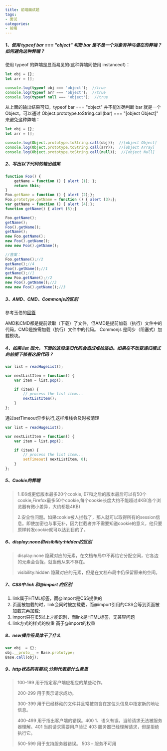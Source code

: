 ```yaml
---
title: 前端面试题
tags:
- 面试
categories:
- 前端
---
```

##### 1、使用 typeof bar === "object" 判断 bar 是不是一个对象有神马潜在的弊端？如何避免这种弊端？
使用 typeof 的弊端是显而易见的(这种弊端同使用 instanceof)：

```javascript
let obj = {};
let arr = [];

console.log(typeof obj === 'object');  //true
console.log(typeof arr === 'object');  //true
console.log(typeof null === 'object');  //true
```

从上面的输出结果可知，typeof bar === "object" 并不能准确判断 bar 就是一个 Object。可以通过 Object.prototype.toString.call(bar) === "[object Object]" 来避免这种弊端：

```javascript
let obj = {};
let arr = [];

console.log(Object.prototype.toString.call(obj));  //[object Object]
console.log(Object.prototype.toString.call(arr));  //[object Array]
console.log(Object.prototype.toString.call(null));  //[object Null]
```

##### 2、写出以下代码的输出结果
```javascript
function Foo() {
    getName = function () { alert (1); };
    return this;
}
Foo.getName = function () { alert (2);};
Foo.prototype.getName = function () { alert (3);};
var getName = function () { alert (4);};
function getName() { alert (5);}

Foo.getName();
getName();
Foo().getName();
getName();
new Foo.getName();
new Foo().getName();
new new Foo().getName();
```

```javascript
//答案：
Foo.getName();//2
getName();//4
Foo().getName();//1
getName();//1
new Foo.getName();//2
new Foo().getName();//3
new new Foo().getName();//3
```

##### 3、AMD、CMD、Commonjs的区别
参考玉伯的[回答](https://www.zhihu.com/question/20351507/answer/14859415)

AMD和CMD都是提前读取（下载）了文件，但AMD是提前加载（执行）文件中的代码，CMD是按需加载（执行）文件中的代码。
Commonjs 是同步（阻塞式）加载模块。

##### 4、如果 list 很大，下面的这段递归代码会造成堆栈溢出。如果在不改变递归模式的前提下修善这段代码？
```javascript
var list = readHugeList();

var nextListItem = function() {
    var item = list.pop();

    if (item) {
        // process the list item...
        nextListItem();
    }
};
```

通过setTimeout异步执行,这样堆栈会及时被清理
```javascript
var list = readHugeList();

var nextListItem = function() {
    var item = list.pop();

    if (item) {
        // process the list item...
        setTimeout( nextListItem, 0);
    }
};
```

##### 5、Cookie的弊端
>1.IE6或更低版本最多20个cookie,IE7和之后的版本最后可以有50个cookie,Firefox最多50个cookie,每个cookie长度大约不能超过4KB(各个浏览器有微小差异，大约都是4KB)
>
>2.安全性问题。如果cookie被人拦截了，那人就可以取得所有的session信息。即使加密也与事无补，因为拦截者并不需要知道cookie的意义，他只要原样转发cookie就可以达到目的了。

##### 6、display:none和visibility:hidden的区别
>display:none  隐藏对应的元素，在文档布局中不再给它分配空间，它各边的元素会合拢，就当他从来不存在。
>
>visibility:hidden  隐藏对应的元素，但是在文档布局中仍保留原来的空间。

##### 7、CSS中 link 和@import 的区别
1. link属于HTML标签，而@import是CSS提供的
2. 页面被加载的时，link会同时被加载载，而@import引用的CSS会等到页面被加载完再加载;
3. import只在IE5以上才能识别，而link是HTML标签，无兼容问题
4. link方式的样式的权重 高于@import的权重

##### 8、new操作符具体干了什么
```javascript
var obj  = {};
obj.__proto__ = Base.prototype;
Base.call(obj);
```

##### 9、http状态码有那些,分别代表是什么意思
>100-199 用于指定客户端应相应的某些动作。
>
>200-299 用于表示请求成功。
>
>300-399 用于已经移动的文件并且常被包含在定位头信息中指定新的地址信息。
>
>400-499 用于指出客户端的错误。400    1、语义有误，当前请求无法被服务器理解。401   当前请求需要用户验证 403  服务器已经理解请求，但是拒绝执行它。
>
>500-599 用于支持服务器错误。 503 – 服务不可用